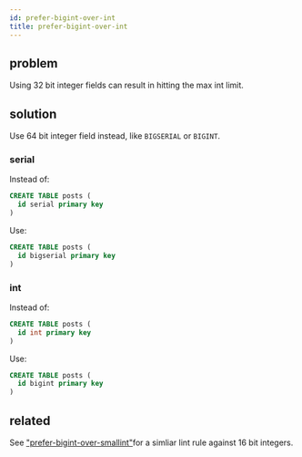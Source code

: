 ```yaml
---
id: prefer-bigint-over-int
title: prefer-bigint-over-int
---
```



## problem

Using 32 bit integer fields can result in hitting the max int limit.

## solution

Use 64 bit integer field instead, like `BIGSERIAL` or `BIGINT`.


### serial

Instead of:

```sql
CREATE TABLE posts (
  id serial primary key
)
```

Use:

```sql
CREATE TABLE posts (
  id bigserial primary key
)
```


### int

Instead of:

```sql
CREATE TABLE posts (
  id int primary key
)
```

Use:

```sql
CREATE TABLE posts (
  id bigint primary key
)
```

## related

See ["prefer-bigint-over-smallint"](./prefer-bigint-over-smallint.md)for a simliar lint rule against 16 bit integers.
